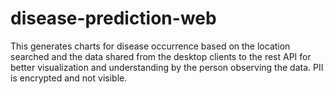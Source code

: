 # disease-prediction-web

This generates charts for disease occurrence based on the location searched and the data shared from the desktop clients to the rest API for better visualization
and understanding by the person observing the data. PII is encrypted and not visible.
